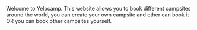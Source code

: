 Welcome to Yelpcamp.
This website allows you to book different campsites around the world, you can create your own campsite and other can book it OR you can book other campsites yourself.
